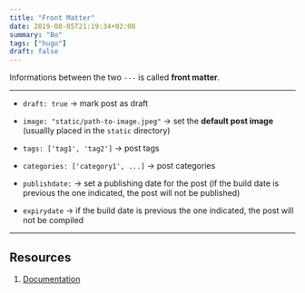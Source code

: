 ```yaml
---
title: "Front Matter"
date: 2019-08-05T21:19:34+02:00
summary: "Bo"
tags: ["hugo"]
draft: false
---
```


Informations between the two `---` is called **front matter**.

* * *

-   `draft: true` → mark post as draft

-   `image: "static/path-to-image.jpeg"` → set the **default post image** (usuallly placed in the `static` directory)

-   `tags: ['tag1', 'tag2']` → post tags

-   `categories: ['category1', ...]` → post categories

-   `publishdate:` → set a publishing date for the post (if the build date is previous the one indicated, the post will not be published)

-   `expirydate` → if the build date is previous the one indicated, the post will not be compiled

* * *

## Resources

1.  [Documentation](https://gohugo.io/content-management/front-matter/)
